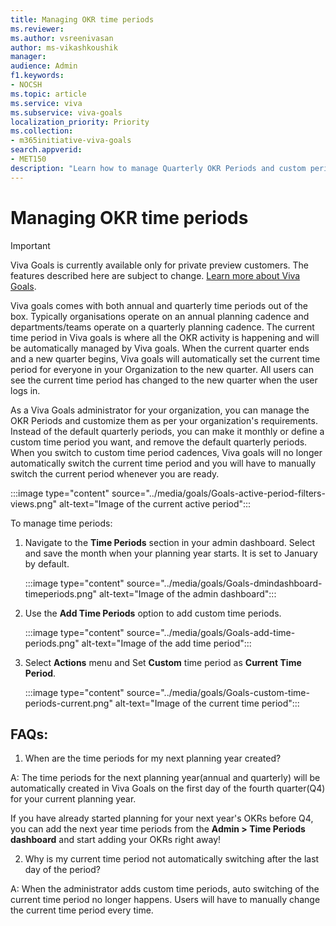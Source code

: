 ```yaml
---
title: Managing OKR time periods
ms.reviewer: 
ms.author: vsreenivasan
author: ms-vikashkoushik
manager: 
audience: Admin
f1.keywords:
- NOCSH
ms.topic: article
ms.service: viva
ms.subservice: viva-goals
localization_priority: Priority
ms.collection:  
- m365initiative-viva-goals  
search.appverid:
- MET150
description: "Learn how to manage Quarterly OKR Periods and custom periods (monthly...)"
---
```


# Managing OKR time periods

> [!IMPORTANT] 
> Viva Goals is currently available only for private preview customers. The features described here are subject to change. [Learn more about Viva Goals](https://go.microsoft.com/fwlink/?linkid=2189933).

Viva goals comes with both annual and quarterly time periods out of the box. Typically organisations operate on an annual planning cadence and departments/teams operate on a quarterly planning cadence. The current time period in Viva goals is where all the OKR activity is happening and will be automatically managed by Viva goals. When the current quarter ends and a new quarter begins, Viva goals will automatically set the current time period for everyone in your Organization to the new quarter. All users can see the current time period has changed to the new quarter when the user logs in.

As a Viva Goals administrator for your organization, you can manage the OKR Periods and customize them as per your organization's requirements. Instead of the default quarterly periods, you can make it monthly or define a custom time period you want, and remove the default quarterly periods. When you switch to custom time period cadences, Viva goals will no longer automatically switch the current time period and you will have to manually switch the current period whenever you are ready.

:::image type="content" source="../media/goals/Goals-active-period-filters-views.png" alt-text="Image of the current active period":::

To manage time periods:

1. Navigate to the **Time Periods** section in your admin dashboard. Select and save the month when your planning year starts. It is set to January by default.  
    
    :::image type="content" source="../media/goals/Goals-dmindashboard-timeperiods.png" alt-text="Image of the admin dashboard":::
    
2. Use the **Add Time Periods** option to add custom time periods.

    :::image type="content" source="../media/goals/Goals-add-time-periods.png" alt-text="Image of the add time period":::

3. Select **Actions** menu and Set **Custom** time period as **Current Time Period**.

    :::image type="content" source="../media/goals/Goals-custom-time-periods-current.png" alt-text="Image of the current time period":::

## FAQs:

1. When are the time periods for my next planning year created? 

A: The time periods for the next planning year(annual and quarterly) will be automatically created in Viva Goals on the first day of the fourth quarter(Q4) for your current planning year.

If you have already started planning for your next year's OKRs before Q4, you can add the next year time periods from the **Admin > Time Periods dashboard** and start adding your OKRs right away!

2. Why is my current time period not automatically switching after the last day of the period?

A: When the administrator adds custom time periods, auto switching of the current time period no longer happens. Users will have to manually change the current time period every time.
